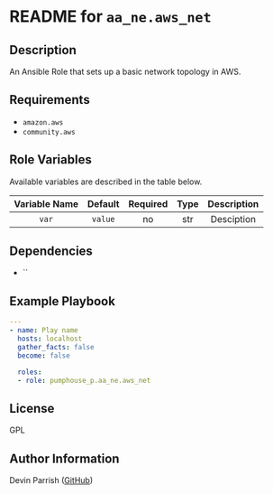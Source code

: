 # README for `aa_ne.aws_net`

## Description

An Ansible Role that sets up a basic network topology in AWS.

## Requirements

* `amazon.aws`
* `community.aws`

## Role Variables

Available variables are described in the table below.

| Variable Name | Default | Required | Type | Description |
|:-------------:|:-------:|:--------:|:----:|:-----------:|
|     `var`     | `value` |    no    | str  | Desciption  |


## Dependencies

* ``

## Example Playbook

```yaml
---
- name: Play name
  hosts: localhost
  gather_facts: false
  become: false

  roles:
  - role: pumphouse_p.aa_ne.aws_net
```

## License

GPL

## Author Information

Devin Parrish ([GitHub](https://github.com/pumphouse-p))